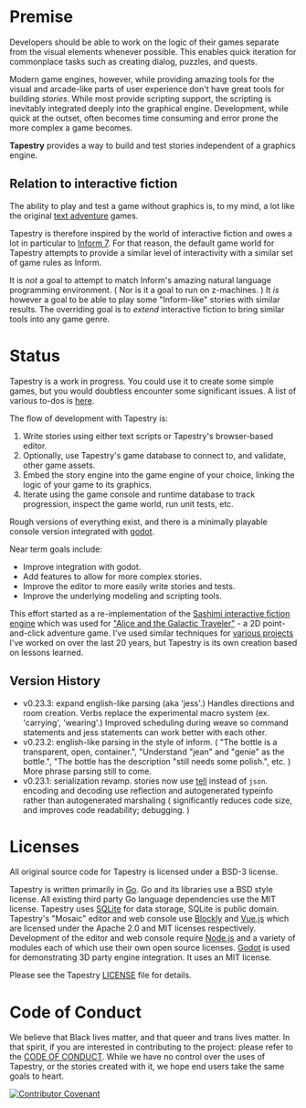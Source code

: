 

# Premise

Developers should be able to work on the logic of their games separate from the visual elements whenever possible. This enables quick iteration for commonplace tasks such as creating dialog, puzzles, and quests.

Modern game engines, however, while providing amazing tools for the visual and arcade-like parts of user experience don't have great tools for building *stories*. While most provide scripting support, the scripting is inevitably integrated deeply into the graphical engine. Development, while quick at the outset, often becomes time consuming and error prone the more complex a game becomes.

**Tapestry** provides a way to build and test stories independent of a graphics engine.

## Relation to interactive fiction

The ability to play and test a game without graphics is, to my mind, a lot like the original [text adventure](https://en.wikipedia.org/wiki/Colossal_Cave_Adventure) games. 

Tapestry is therefore inspired by the world of interactive fiction and owes a lot in particular to [Inform 7](http://inform7.com/). For that reason, the default game world for Tapestry attempts to provide a similar level of interactivity with a similar set of game rules as Inform.

It is *not* a goal to attempt to match Inform's amazing natural language programming environment. ( Nor is it a goal to run on z-machines. )  It *is* however a goal to be able to play some "Inform-like" stories with similar results. The overriding goal is to *extend* interactive fiction to bring similar tools into any game genre.

# Status

Tapestry is a work in progress. You could use it to create some simple games, but you would doubtless encounter some significant issues. A list of various to-dos is [here](https://todo.sr.ht/).

The flow of development with Tapestry is:

1. Write stories using either text scripts or Tapestry's browser-based editor.
2. Optionally, use Tapestry's game database to connect to, and validate, other game assets.
3. Embed the story engine into the game engine of your choice, linking the logic of your game to its graphics.
4. Iterate using the game console and runtime database to track progression, inspect the game world, run unit tests, etc.

Rough versions of everything exist, and there is a minimally playable console version integrated with [godot](https://godotengine.org/).

Near term goals include:

* Improve integration with godot.
* Add features to allow for more complex stories.
* Improve the editor to more easily write stories and tests.
* Improve the underlying modeling and scripting tools.

This effort started as a re-implementation of the [Sashimi interactive fiction engine](https://github.com/ionous/sashimi) which was used for ["Alice and the Galactic Traveler"](https://evermany.itch.io/alice) - a 2D point-and-click adventure game. I've used similar techniques for [various projects](https://www.linkedin.com/in/ionous/) I've worked on over the last 20 years, but Tapestry is its own creation based on lessons learned.

## Version History

- v0.23.3: expand english-like parsing (aka 'jess'.) Handles directions and room creation. Verbs replace the experimental macro system (ex. 'carrying', 'wearing'.) Improved scheduling during weave so command statements and jess statements can work better with each other.
- v0.23.2: english-like parsing in the style of inform. ( "The bottle is a transparent, open, container.", "Understand "jean" and "genie" as the bottle.", "The bottle has the description "still needs some polish.", etc. ) More phrase parsing still to come.
- v0.23.1: serialization revamp. stories now use [tell](github.com/ionous/tell) instead of `json`. encoding and decoding use reflection and autogenerated typeinfo rather than autogenerated marshaling ( significantly reduces code size, and improves code readability; debugging. )

# Licenses

All original source code for Tapestry is licensed under a BSD-3 license.

Tapestry is written primarily in [Go](https://go.dev/). Go and its libraries use a BSD style license. All existing third party Go language dependencies use the MIT license. Tapestry uses [SQLite](https://www.sqlite.org/) for data storage, SQLite is public domain. Tapestry's "Mosaic" editor and web console use [Blockly](https://developers.google.com/blockly) and [Vue.js](https://vuejs.org/) which are licensed under the Apache 2.0 and MIT licenses respectively. Development of the editor and web console require [Node.js](https://nodejs.org/) and a variety of modules each of which use their own open source licenses. [Godot](https://godotengine.org) is used for demonstrating 3D party engine integration. It uses an MIT license.

Please see the Tapestry [LICENSE](https://git.sr.ht/~ionous/tapestry/tree/main/item/LICENSE) file for details.

# Code of Conduct

We believe that Black lives matter, and that queer and trans lives matter. In that spirit, if you are interested in contributing to the project: please refer to the [CODE OF CONDUCT](https://git.sr.ht/~ionous/tapestry/tree/main/item/CODE_OF_CONDUCT.md). While we have no control over the uses of Tapestry, or the stories created with it, we hope end users take the same goals to heart.

[![Contributor Covenant](https://img.shields.io/badge/Contributor%20Covenant-2.1-4baaaa.svg)](code_of_conduct.md) 
